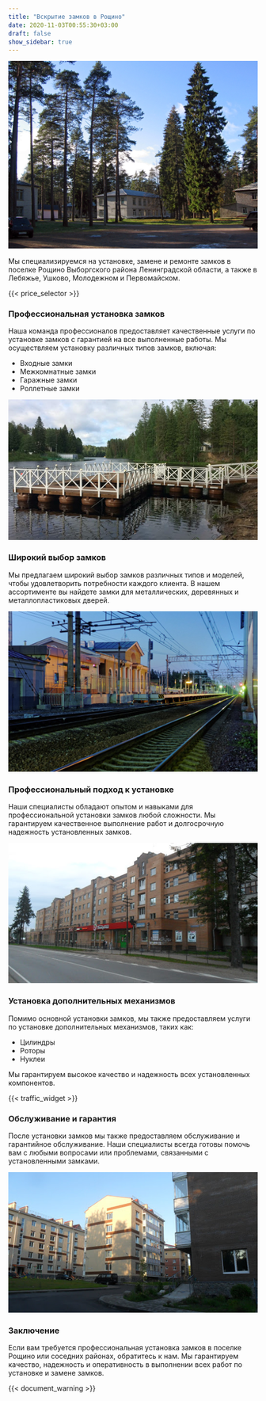 ```yaml
---
title: "Вскрытие замков в Рощино"
date: 2020-11-03T00:55:30+03:00
draft: false
show_sidebar: true
---
```


![Установка замков в Рощино](Rochino1.jpg)

Мы специализируемся на установке, замене и ремонте замков в поселке Рощино Выборгского района Ленинградской области, а также в Лебяжье, Ушково, Молодежном и Первомайском.

{{< price_selector >}}

### Профессиональная установка замков

Наша команда профессионалов предоставляет качественные услуги по установке замков с гарантией на все выполненные работы. Мы осуществляем установку различных типов замков, включая:

- Входные замки
- Межкомнатные замки
- Гаражные замки
- Роллетные замки

![Установка замков в Рощино](Rochino2.jpg)

### Широкий выбор замков

Мы предлагаем широкий выбор замков различных типов и моделей, чтобы удовлетворить потребности каждого клиента. В нашем ассортименте вы найдете замки для металлических, деревянных и металлопластиковых дверей. 

![Установка замков в Рощино](Rochino3.jpg)

### Профессиональный подход к установке

Наши специалисты обладают опытом и навыками для профессиональной установки замков любой сложности. Мы гарантируем качественное выполнение работ и долгосрочную надежность установленных замков.

![Установка замков в Рощино](Rochino4.jpg)

### Установка дополнительных механизмов

Помимо основной установки замков, мы также предоставляем услуги по установке дополнительных механизмов, таких как:

- Цилиндры
- Роторы
- Нуклеи

Мы гарантируем высокое качество и надежность всех установленных компонентов.

{{< traffic_widget >}}

### Обслуживание и гарантия

После установки замков мы также предоставляем обслуживание и гарантийное обслуживание. Наши специалисты всегда готовы помочь вам с любыми вопросами или проблемами, связанными с установленными замками.

![Установка замков в Рощино](Rochino5.jpg)

### Заключение

Если вам требуется профессиональная установка замков в поселке Рощино или соседних районах, обратитесь к нам. Мы гарантируем качество, надежность и оперативность в выполнении всех работ по установке и замене замков.

{{< document_warning >}}